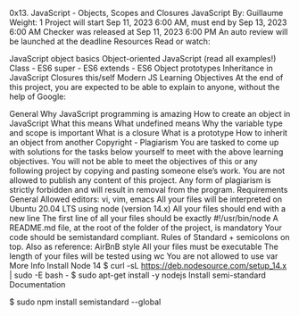 0x13. JavaScript - Objects, Scopes and Closures
JavaScript
 By: Guillaume
 Weight: 1
 Project will start Sep 11, 2023 6:00 AM, must end by Sep 13, 2023 6:00 AM
 Checker was released at Sep 11, 2023 6:00 PM
 An auto review will be launched at the deadline
Resources
Read or watch:

JavaScript object basics
Object-oriented JavaScript (read all examples!)
Class - ES6
super - ES6
extends - ES6
Object prototypes
Inheritance in JavaScript
Closures
this/self
Modern JS
Learning Objectives
At the end of this project, you are expected to be able to explain to anyone, without the help of Google:

General
Why JavaScript programming is amazing
How to create an object in JavaScript
What this means
What undefined means
Why the variable type and scope is important
What is a closure
What is a prototype
How to inherit an object from another
Copyright - Plagiarism
You are tasked to come up with solutions for the tasks below yourself to meet with the above learning objectives.
You will not be able to meet the objectives of this or any following project by copying and pasting someone else’s work.
You are not allowed to publish any content of this project.
Any form of plagiarism is strictly forbidden and will result in removal from the program.
Requirements
General
Allowed editors: vi, vim, emacs
All your files will be interpreted on Ubuntu 20.04 LTS using node (version 14.x)
All your files should end with a new line
The first line of all your files should be exactly #!/usr/bin/node
A README.md file, at the root of the folder of the project, is mandatory
Your code should be semistandard compliant. Rules of Standard + semicolons on top. Also as reference: AirBnB style
All your files must be executable
The length of your files will be tested using wc
You are not allowed to use var
More Info
Install Node 14
$ curl -sL https://deb.nodesource.com/setup_14.x | sudo -E bash -
$ sudo apt-get install -y nodejs
Install semi-standard
Documentation

$ sudo npm install semistandard --global
